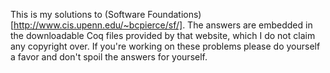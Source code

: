 This is my solutions to (Software Foundations)[http://www.cis.upenn.edu/~bcpierce/sf/]. The answers 
are embedded in the downloadable Coq files provided by that website, which I do not claim any 
copyright over. If you're working on these problems please do yourself a favor and don't spoil the 
answers for yourself.
